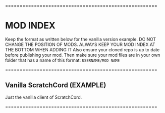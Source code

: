 =====================================================
# MOD INDEX
Keep the format as written below for the vanilla version example. DO NOT CHANGE THE POSITION OF MODS. ALWAYS KEEP YOUR MOD INDEX AT THE BOTTOM WHEN ADDING IT
Also ensure your cloned repo is up to date before publishing your mod. Then make sure your mod files are in your own folder that has a name of this format: `USERNAME/MOD NAME`


=====================================================
## Vanilla ScratchCord (EXAMPLE)
Just the vanilla client of ScratchCord.

=====================================================
